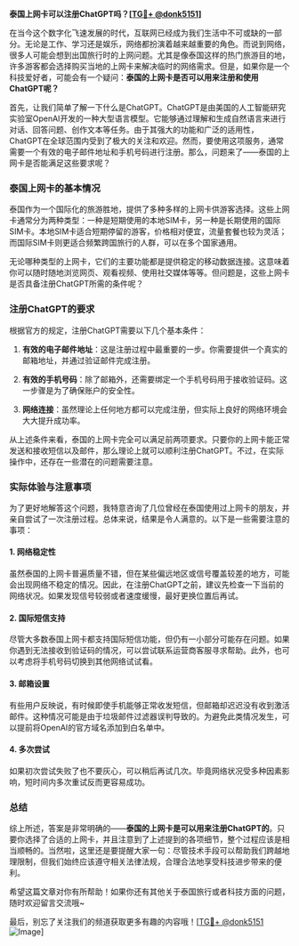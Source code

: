 **泰国上网卡可以注册ChatGPT吗？[[TG💪+ @donk5151](https://t.me/s/donk5151)]**

在当今这个数字化飞速发展的时代，互联网已经成为我们生活中不可或缺的一部分。无论是工作、学习还是娱乐，网络都扮演着越来越重要的角色。而说到网络，很多人可能会想到出国旅行时的上网问题。尤其是像泰国这样的热门旅游目的地，许多游客都会选择购买当地的上网卡来解决临时的网络需求。但是，如果你是一个科技爱好者，可能会有一个疑问：**泰国的上网卡是否可以用来注册和使用ChatGPT呢？**

首先，让我们简单了解一下什么是ChatGPT。ChatGPT是由美国的人工智能研究实验室OpenAI开发的一种大型语言模型。它能够通过理解和生成自然语言来进行对话、回答问题、创作文本等任务。由于其强大的功能和广泛的适用性，ChatGPT在全球范围内受到了极大的关注和欢迎。然而，要使用这项服务，通常需要一个有效的电子邮件地址和手机号码进行注册。那么，问题来了——泰国的上网卡是否能满足这些要求呢？

### 泰国上网卡的基本情况

泰国作为一个国际化的旅游胜地，提供了多种多样的上网卡供游客选择。这些上网卡通常分为两种类型：一种是短期使用的本地SIM卡，另一种是长期使用的国际SIM卡。本地SIM卡适合短期停留的游客，价格相对便宜，流量套餐也较为灵活；而国际SIM卡则更适合频繁跨国旅行的人群，可以在多个国家通用。

无论哪种类型的上网卡，它们的主要功能都是提供稳定的移动数据连接。这意味着你可以随时随地浏览网页、观看视频、使用社交媒体等等。但问题是，这些上网卡是否具备注册ChatGPT所需的条件呢？

### 注册ChatGPT的要求

根据官方的规定，注册ChatGPT需要以下几个基本条件：

1. **有效的电子邮件地址**：这是注册过程中最重要的一步。你需要提供一个真实的邮箱地址，并通过验证邮件完成注册。
   
2. **有效的手机号码**：除了邮箱外，还需要绑定一个手机号码用于接收验证码。这一步骤是为了确保账户的安全性。

3. **网络连接**：虽然理论上任何地方都可以完成注册，但实际上良好的网络环境会大大提升成功率。

从上述条件来看，泰国的上网卡完全可以满足前两项要求。只要你的上网卡能正常发送和接收短信以及邮件，那么理论上就可以顺利注册ChatGPT。不过，在实际操作中，还存在一些潜在的问题需要注意。

### 实际体验与注意事项

为了更好地解答这个问题，我特意咨询了几位曾经在泰国使用过上网卡的朋友，并亲自尝试了一次注册过程。总体来说，结果是令人满意的。以下是一些需要注意的事项：

#### 1. 网络稳定性
虽然泰国的上网卡普遍质量不错，但在某些偏远地区或信号覆盖较差的地方，可能会出现网络不稳定的情况。因此，在注册ChatGPT之前，建议先检查一下当前的网络状况。如果发现信号较弱或者速度缓慢，最好更换位置后再试。

#### 2. 国际短信支持
尽管大多数泰国上网卡都支持国际短信功能，但仍有一小部分可能存在问题。如果你遇到无法接收到验证码的情况，可以尝试联系运营商客服寻求帮助。此外，也可以考虑将手机号码切换到其他网络试试看。

#### 3. 邮箱设置
有些用户反映说，有时候即使手机能够正常收发短信，但邮箱却迟迟没有收到激活邮件。这种情况可能是由于垃圾邮件过滤器误判导致的。为避免此类情况发生，可以提前将OpenAI的官方域名添加到白名单中。

#### 4. 多次尝试
如果初次尝试失败了也不要灰心，可以稍后再试几次。毕竟网络状况受多种因素影响，短时间内多次重试反而更容易成功。

### 总结

综上所述，答案是非常明确的——**泰国的上网卡是可以用来注册ChatGPT的**。只要你选择了合适的上网卡，并且注意到了上述提到的各项细节，整个过程应该是相当顺畅的。当然啦，这里还是要提醒大家一句：尽管技术手段可以帮助我们跨越地理限制，但我们始终应该遵守相关法律法规，合理合法地享受科技进步带来的便利。

希望这篇文章对你有所帮助！如果你还有其他关于泰国旅行或者科技方面的问题，随时欢迎留言交流哦~ 

最后，别忘了关注我们的频道获取更多有趣的内容哦！[[TG💪+ @donk5151](https://t.me/s/donk5151) ![Image](https://i.postimg.cc/rwNCRYN7/Snipaste-2025-04-30-17-27-05.png)]
